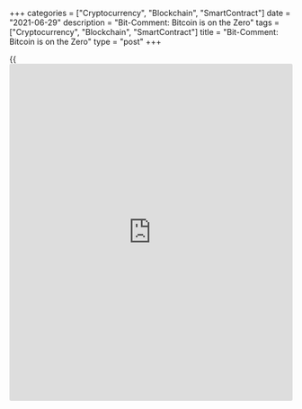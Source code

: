 +++
categories = ["Cryptocurrency", "Blockchain", "SmartContract"]
date = "2021-06-29"
description = "Bit-Comment: Bitcoin is on the Zero"
tags = ["Cryptocurrency", "Blockchain", "SmartContract"]
title = "Bit-Comment: Bitcoin is on the Zero"
type = "post"
+++

{{<iframe id="large-banner" src="https://www.bounty.group/#slide=1.0" width="100%" height="600" scrolling="no" style="border: 0px solid rgb(216, 221, 230); border-radius: 3px;">}}

![Bit-Comment: Bitcoin is on the zero][1]

Bitcoin has been showing zero price momentum over the past 24 hours,
trading around $ 34,600. The crypto market as a whole is in a state
where a reversal in either direction is possible. There is no doubt that
market participants will react to what is happening on the stock market.
The Fed is trying with all its might to prevent panic, so the indices
continue to rise. Nevertheless, everyone understands that the market is
heavily overbought, and the main question that everyone is asking
themselves now is: what exactly can trigger a wide sale in the
traditional market, which will drag the crypto market down with it.

The Greed and Fear Index for Bitcoin and the largest cryptocurrencies is
at around 25, which corresponds to the “extreme fear” mode, quite
straightforwardly reflecting the market situation. Despite the rapid
buyback of the coin around $ 30K, risks remain that large [investor](https://www.fintechee.com/tutorial-for-forex-trading/investor-mode/)s will
start taking profits along with the traditional market. In addition, the
crypto community is closely watching the migration of miners from China.

In this context, we can rather talk about the advantages for the market,
since even if the cost of Bitcoin mining rises, this can have a positive
effect on the coin rate. It is believed that the growth of any physical
indicator, including the hash rate or the cost of the coin, can
positively affect the price dynamics of the cryptocurrency.

_Source:[FXPro][2]_

   1. /files/downloads/8/9/b/89bfb4de754e0dc29db79f6007609835_bd6c5d969b8103b87cf572a45420bd23.jpg
   2. /geturl/index/6bef424a86cd11e94f43505805a122a81a760f97/